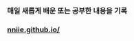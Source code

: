 <div align>
<h3>매일 새롭게 배운 또는 공부한 내용을 기록</h3>
<h3><a href="https://nniie.github.io/">nniie.github.io/</a></h3>
